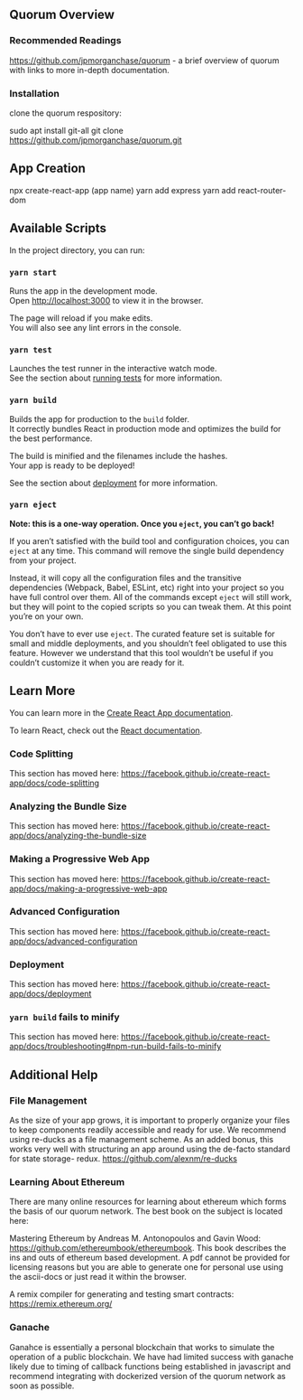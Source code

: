 ## Quorum Overview

### Recommended Readings

https://github.com/jpmorganchase/quorum - a brief overview of quorum with links to more in-depth documentation.

### Installation

clone the quorum respository:

sudo apt install git-all
git clone https://github.com/jpmorganchase/quorum.git

## App Creation

npx create-react-app (app name)
yarn add express
yarn add react-router-dom

## Available Scripts

In the project directory, you can run:

### `yarn start`

Runs the app in the development mode.<br />
Open [http://localhost:3000](http://localhost:3000) to view it in the browser.

The page will reload if you make edits.<br />
You will also see any lint errors in the console.

### `yarn test`

Launches the test runner in the interactive watch mode.<br />
See the section about [running tests](https://facebook.github.io/create-react-app/docs/running-tests) for more information.

### `yarn build`

Builds the app for production to the `build` folder.<br />
It correctly bundles React in production mode and optimizes the build for the best performance.

The build is minified and the filenames include the hashes.<br />
Your app is ready to be deployed!

See the section about [deployment](https://facebook.github.io/create-react-app/docs/deployment) for more information.

### `yarn eject`

**Note: this is a one-way operation. Once you `eject`, you can’t go back!**

If you aren’t satisfied with the build tool and configuration choices, you can `eject` at any time. This command will remove the single build dependency from your project.

Instead, it will copy all the configuration files and the transitive dependencies (Webpack, Babel, ESLint, etc) right into your project so you have full control over them. All of the commands except `eject` will still work, but they will point to the copied scripts so you can tweak them. At this point you’re on your own.

You don’t have to ever use `eject`. The curated feature set is suitable for small and middle deployments, and you shouldn’t feel obligated to use this feature. However we understand that this tool wouldn’t be useful if you couldn’t customize it when you are ready for it.

## Learn More

You can learn more in the [Create React App documentation](https://facebook.github.io/create-react-app/docs/getting-started).

To learn React, check out the [React documentation](https://reactjs.org/).

### Code Splitting

This section has moved here: https://facebook.github.io/create-react-app/docs/code-splitting

### Analyzing the Bundle Size

This section has moved here: https://facebook.github.io/create-react-app/docs/analyzing-the-bundle-size

### Making a Progressive Web App

This section has moved here: https://facebook.github.io/create-react-app/docs/making-a-progressive-web-app

### Advanced Configuration

This section has moved here: https://facebook.github.io/create-react-app/docs/advanced-configuration

### Deployment

This section has moved here: https://facebook.github.io/create-react-app/docs/deployment

### `yarn build` fails to minify

This section has moved here: https://facebook.github.io/create-react-app/docs/troubleshooting#npm-run-build-fails-to-minify

## Additional Help

### File Management

As the size of your app grows, it is important to properly organize your files to keep components readily accessible and ready for use. We recommend using re-ducks as a file management scheme. As an added bonus, this works very well with structuring an app around using the de-facto standard for state storage- redux. https://github.com/alexnm/re-ducks

### Learning About Ethereum

There are many online resources for learning about ethereum which forms the basis of our quorum network. The best book on the subject is located here:

Mastering Ethereum by Andreas M. Antonopoulos and Gavin Wood: https://github.com/ethereumbook/ethereumbook. This book describes the ins and outs of ethereum based development. A pdf cannot be provided for licensing reasons but you are able to generate one for personal use using the ascii-docs or just read it within the browser.

A remix compiler for generating and testing smart contracts: https://remix.ethereum.org/

### Ganache

Ganahce is essentially a personal blockchain that works to simulate the operation of a public blockchain. We have had limited success with ganache likely due to timing of callback functions being established in javascript and recommend integrating with dockerized version of the quorum network as soon as possible. 
